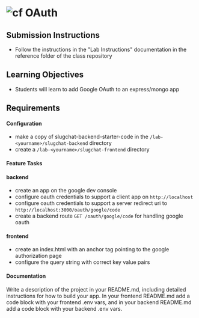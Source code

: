 ![cf](http://i.imgur.com/7v5ASc8.png) OAuth
===

## Submission Instructions
  * Follow the instructions in the "Lab Instructions" documentation in the reference folder of the class repository
  
## Learning Objectives  
* Students will learn to add Google OAuth to an express/mongo app

## Requirements  
#### Configuration  
* make a copy of slugchat-backend-starter-code in the `/lab-<yourname>/slugchat-backend` directory
* create a `/lab-<yourname>/slugchat-frontend` directory

#### Feature Tasks  

#### backend
* create an app on the google dev console
 * configure oauth credentials to support a client app on `http://localhost`
 * configure oauth credentials to support a server redirect uri to `http://localhost:3000/oauth/google/code`
* create a backend route `GET /oauth/google/code` for handling google oauth 

#### frontend 
* create an index.html with an anchor tag pointing to the google authorization page 
* configure the query string with correct key value pairs

#### Documentation  
Write a description of the project in your README.md, including detailed instructions for how to build your app. In your frontend README.md add a code block with your frontend .env vars, and in your backend README.md add a code block with your backend .env vars. 

